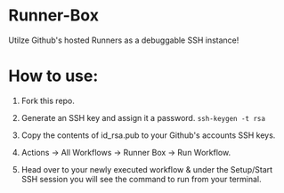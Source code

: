 # Runner-Box
Utilze Github's hosted Runners as a debuggable SSH instance!

# How to use:

1. Fork this repo.

2. Generate an SSH key and assign it a password.
   `ssh-keygen -t rsa`

3. Copy the contents of id_rsa.pub to your Github's accounts SSH keys.

4. Actions -> All Workflows -> Runner Box -> Run Workflow.

5. Head over to your newly executed workflow & under the Setup/Start SSH session you will see the command to run from your terminal.

